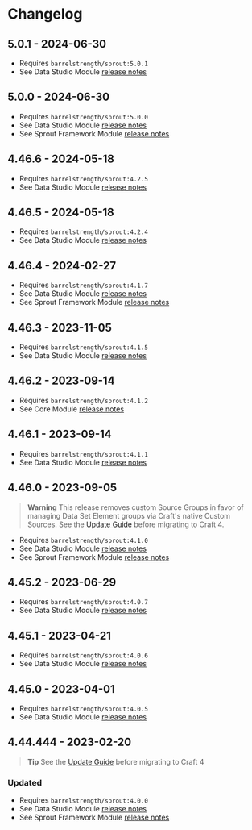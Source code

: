# Changelog

## 5.0.1 - 2024-06-30

- Requires `barrelstrength/sprout:5.0.1`
- See Data Studio Module [release notes][#501datastudio]

[#501datastudio]: https://github.com/barrelstrength/craft-sprout/blob/5.0.1/CHANGELOG/CHANGELOG-DATA-STUDIO.md

## 5.0.0 - 2024-06-30

- Requires `barrelstrength/sprout:5.0.0`
- See Data Studio Module [release notes][#500datastudio]
- See Sprout Framework Module [release notes][#500core]

[#500datastudio]: https://github.com/barrelstrength/craft-sprout/blob/5.0.0/CHANGELOG/CHANGELOG-DATA-STUDIO.md
[#500core]: https://github.com/barrelstrength/craft-sprout/blob/5.0.0/CHANGELOG/CHANGELOG-CORE.md

## 4.46.6 - 2024-05-18

- Requires `barrelstrength/sprout:4.2.5`
- See Data Studio Module [release notes][#425datastudio]

[#425datastudio]: https://github.com/barrelstrength/craft-sprout/blob/4.2.5/CHANGELOG/CHANGELOG-DATA-STUDIO.md

## 4.46.5 - 2024-05-18

- Requires `barrelstrength/sprout:4.2.4`
- See Data Studio Module [release notes][#424datastudio]

[#424datastudio]: https://github.com/barrelstrength/craft-sprout/blob/4.2.4/CHANGELOG/CHANGELOG-DATA-STUDIO.md

## 4.46.4 - 2024-02-27

- Requires `barrelstrength/sprout:4.1.7`
- See Data Studio Module [release notes][#417datastudio]
- See Sprout Framework Module [release notes][#417core]

[#417datastudio]: https://github.com/barrelstrength/craft-sprout/blob/4.1.7/CHANGELOG/CHANGELOG-DATA-STUDIO.md
[#417core]: https://github.com/barrelstrength/craft-sprout/blob/4.1.7/CHANGELOG/CHANGELOG-CORE.md

## 4.46.3 - 2023-11-05

- Requires `barrelstrength/sprout:4.1.5`
- See Data Studio Module [release notes][#415datastudio]

[#415datastudio]: https://github.com/barrelstrength/craft-sprout/blob/4.1.5/CHANGELOG/CHANGELOG-DATA-STUDIO.md

## 4.46.2 - 2023-09-14

- Requires `barrelstrength/sprout:4.1.2`
- See Core Module [release notes][#412core]

[#412core]: https://github.com/barrelstrength/sprout/blob/4.1.2/CHANGELOG/CHANGELOG-CORE.md


## 4.46.1 - 2023-09-14

- Requires `barrelstrength/sprout:4.1.1`
- See Data Studio Module [release notes][#411datastudio]

[#411datastudio]: https://github.com/barrelstrength/sprout/blob/4.1.1/CHANGELOG/CHANGELOG-DATA-STUDIO.md

## 4.46.0 - 2023-09-05

> **Warning**
> This release removes custom Source Groups in favor of managing Data Set Element groups via Craft's native Custom Sources. See the [Update Guide][#410upgrade] before migrating to Craft 4.

- Requires `barrelstrength/sprout:4.1.0`
- See Data Studio Module [release notes][#410datastudio]
- See Sprout Framework Module [release notes][#410core]

[#410upgrade]: https://sprout.barrelstrengthdesign.com/docs/craft-v4/updates/4.46.0-data-studio.html
[#410datastudio]: https://github.com/barrelstrength/sprout/blob/4.1.0/CHANGELOG/CHANGELOG-DATA-STUDIO.md
[#410core]: https://github.com/barrelstrength/sprout/blob/4.1.0/CHANGELOG/CHANGELOG-CORE.md

## 4.45.2 - 2023-06-29

- Requires `barrelstrength/sprout:4.0.7`
- See Data Studio Module [release notes][#407datastudio]

[#407datastudio]: https://github.com/barrelstrength/sprout/blob/4.0.7/CHANGELOG/CHANGELOG-DATA-STUDIO.md


## 4.45.1 - 2023-04-21

- Requires `barrelstrength/sprout:4.0.6`
- See Data Studio Module [release notes][#406datastudio]

[#406datastudio]: https://github.com/barrelstrength/sprout/blob/4.0.6/CHANGELOG/CHANGELOG-DATA-STUDIO.md

## 4.45.0 - 2023-04-01

- Requires `barrelstrength/sprout:4.0.5`
- See Data Studio Module [release notes][#405datastudio]

[#405datastudio]: https://github.com/barrelstrength/sprout/blob/4.0.5/CHANGELOG/CHANGELOG-DATA-STUDIO.md

## 4.44.444 - 2023-02-20

> **Tip**
> See the [Update Guide][#400upgrade] before migrating to Craft 4

### Updated

- Requires `barrelstrength/sprout:4.0.0`
- See Data Studio Module [release notes][#400datastudio]
- See Sprout Framework Module [release notes][#400core]

[#400upgrade]: https://sprout.barrelstrengthdesign.com/docs/craft-v4/updates/4.44.444-data-studio.html

[#400datastudio]: https://github.com/barrelstrength/sprout/blob/4.0.0/CHANGELOG/CHANGELOG-DATA-STUDIO.md

[#400core]: https://github.com/barrelstrength/sprout/blob/4.0.0/CHANGELOG/CHANGELOG-CORE.md
